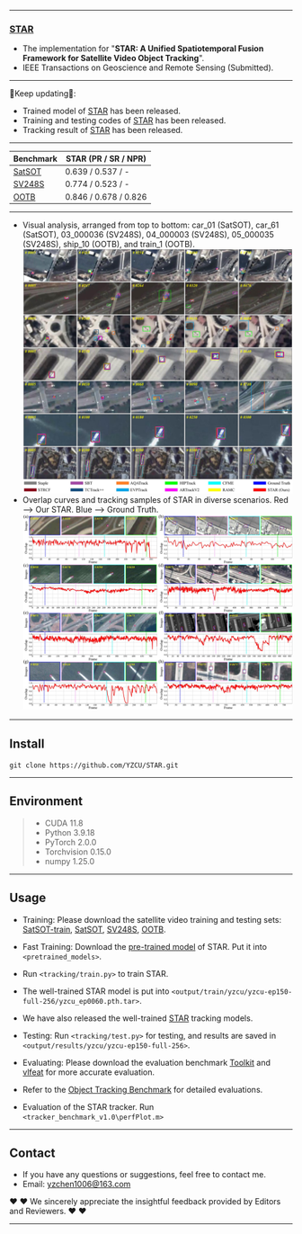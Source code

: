 --------------------------------------------------------------------------------------
### [**STAR**](https://www.sciencedirect.com/science/article/)

- The implementation for "**STAR: A Unified Spatiotemporal Fusion Framework for Satellite Video Object Tracking**".
- IEEE Transactions on Geoscience and Remote Sensing (Submitted).
<!--- IEEE Transactions on Geoscience and Remote Sensing, 2025.-->
--------------------------------------------------------------------------------------

:running:Keep updating:running::
- Trained model of [STAR](https://drive.google.com/drive/folders/1xd7khcOqTOOtBykQIz2QxXidjKp1FvE6?hl=zh-cn) has been released.
- Training and testing codes of [STAR](https://github.com/YZCU/STAR/blob/main/training%20and%20testing%20codes%20of%20star.zip) has been released.
- Tracking result of [STAR](https://github.com/YZCU/STAR/blob/main/rect_result%20of%20star.zip) has been released.
--------------------------------------------------------------------------------------
| Benchmark | STAR (PR / SR / NPR)|
| ------------------------------ | ------------------- |
| [SatSOT](https://ieeexplore.ieee.org/document/9672083) |0.639 / 0.537 / -|
| [SV248S](https://ieeexplore.ieee.org/document/9875020) |0.774 / 0.523 / -|
| [OOTB](https://www.sciencedirect.com/science/article/pii/S0924271624000856) |0.846 / 0.678 / 0.826|

--------------------------------------------------------------------------------------
- Visual analysis, arranged from top to bottom: car_01 (SatSOT), car_61 (SatSOT), 03_000036 (SV248S), 04_000003 (SV248S), 05_000035 (SV248S), ship_10 (OOTB), and train_1 (OOTB).
![image](/fig/vis.jpg)
- Overlap curves and tracking samples of STAR in diverse scenarios. Red --> Our STAR. Blue --> Ground Truth.
![image](/fig/overlap_curve.jpg)
<!--
- Authors:
[Yuzeng Chen](https://yzcu.github.io/),
[Qiangqiang Yuan](http://qqyuan.users.sgg.whu.edu.cn/),
[Yuqi Tang](https://faculty.csu.edu.cn/yqtang/zh_CN/zdylm/66781/list/index.htm),
Xin Wang,
[Yi Xiao](https://github.com/XY-boy),
Jiang He,
Ziyang Lihe,
Xianyu Jin
--------------------------------------------------------------------------------------
-->
--------------------------------------------------------------------------------------
##  Install
```
git clone https://github.com/YZCU/STAR.git
```
--------------------------------------------------------------------------------------
## Environment
 > * CUDA 11.8
 > * Python 3.9.18
 > * PyTorch 2.0.0
 > * Torchvision 0.15.0
 > * numpy 1.25.0 
--------------------------------------------------------------------------------------
## Usage
- Training: Please download the satellite video training and testing sets: [SatSOT-train](https://ieeexplore.ieee.org/document/10756741),
  [SatSOT](https://ieeexplore.ieee.org/document/9672083),
  [SV248S](https://ieeexplore.ieee.org/document/9875020),
  [OOTB](https://www.sciencedirect.com/science/article/pii/S0924271624000856).

- Fast Training: Download the [pre-trained model](https://drive.google.com/drive/folders/1xd7khcOqTOOtBykQIz2QxXidjKp1FvE6?hl=zh-cn) of STAR. Put it into `<pretrained_models>`.
- Run `<tracking/train.py>` to train STAR.
- The well-trained STAR model is put into `<output/train/yzcu/yzcu-ep150-full-256/yzcu_ep0060.pth.tar>`.
- We have also released the well-trained [STAR](https://drive.google.com/drive/folders/1nIqG2FBt1fNbRThaO9s-fWoGV_O-DtJ7?hl=zh-cn) tracking models.
- Testing: Run `<tracking/test.py>` for testing, and results are saved in `<output/results/yzcu/yzcu-ep150-full-256>`.
- Evaluating: Please download the evaluation benchmark [Toolkit](http://cvlab.hanyang.ac.kr/tracker_benchmark/) and [vlfeat](http://www.vlfeat.org/index.html) for more accurate evaluation.
- Refer to the [Object Tracking Benchmark](https://ieeexplore.ieee.org/document/7001050) for detailed evaluations.
- Evaluation of the STAR tracker. Run `<tracker_benchmark_v1.0\perfPlot.m>`
--------------------------------------------------------------------------------------
<!--

## Citation
- If you find our work helpful in your research, kindly consider citing it. We appreciate your support！
```
@ARTICLE{11007172,
  author={Chen, Yuzeng and Yuan, Qiangqiang and Xie, Hong and Tang, Yuqi and Xiao, Yi and He, Jiang and Guan, Renxiang and Liu, Xinwang and Zhang, Liangpei},
  journal={IEEE Transactions on Image Processing}, 
  title={Hyperspectral Video Tracking with Spectral-Spatial Fusion and Memory Enhancement}, 
  year={2025},
  volume={},
  number={},
  pages={1-1},
  keywords={Feature extraction;Hyperspectral imaging;Photonic band gap;Foundation models;Visualization;Video tracking;Tracking;Training;Transformers;Imaging;Hyperspectral video tracking;Multi-modal video tracking;Parameter-efficient fine-tuning},
  doi={10.1109/TIP.2025.3569479}}

```
-->

## Contact
- If you have any questions or suggestions, feel free to contact me.  
- Email: yzchen1006@163.com

:heart:  :heart: We sincerely appreciate the insightful feedback provided by Editors and Reviewers. :heart:  :heart:

--------------------------------------------------------------------------------------
